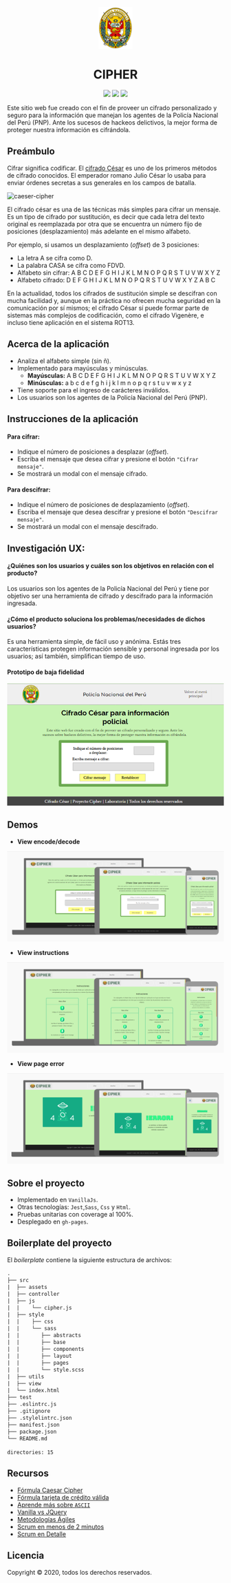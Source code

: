 <p align="center"><a href="public/logo.png"><img src="./src/assets/logo.png" width=80px></a></p>
<h1 align="center">CIPHER</h1>
<p align="center">
<img src="https://img.shields.io/badge/build-passing-brightgreen">
<img src="https://img.shields.io/badge/npm-v6.14.5-9cf">
<img src="https://img.shields.io/badge/coverage-100%25-brightgreen">
</p>


Este sitio web fue creado con el fin de proveer un cifrado personalizado y seguro para la información que manejan los agentes de la Policía Nacional del Perú (PNP). Ante los sucesos de hackeos delictivos, la mejor forma de proteger nuestra información es cifrándola.


## Preámbulo

Cifrar significa codificar. El [cifrado César](https://en.wikipedia.org/wiki/Caesar_cipher)
es uno de los primeros métodos de cifrado conocidos. El emperador romano Julio
César lo usaba para enviar órdenes secretas a sus generales en los campos de
batalla.

![caeser-cipher](https://upload.wikimedia.org/wikipedia/commons/thumb/2/2b/Caesar3.svg/2000px-Caesar3.svg.png)

El cifrado césar es una de las técnicas más simples para cifrar un mensaje. Es
un tipo de cifrado por sustitución, es decir que cada letra del texto original
es reemplazada por otra que se encuentra un número fijo de posiciones
(desplazamiento) más adelante en el mismo alfabeto.

Por ejemplo, si usamos un desplazamiento (_offset_) de 3 posiciones:

* La letra A se cifra como D.
* La palabra CASA se cifra como FDVD.
* Alfabeto sin cifrar: A B C D E F G H I J K L M N O P Q R S T U V W X Y Z
* Alfabeto cifrado: D E F G H I J K L M N O P Q R S T U V W X Y Z A B C

En la actualidad, todos los cifrados de sustitución simple se descifran con
mucha facilidad y, aunque en la práctica no ofrecen mucha seguridad en la
comunicación por sí mismos; el cifrado César sí puede formar parte de sistemas
más complejos de codificación, como el cifrado Vigenère, e incluso tiene
aplicación en el sistema ROT13.

## Acerca de la aplicación

- Analiza el alfabeto simple (sin ñ).
- Implementado para mayúsculas y minúsculas.
    - **Mayúsculas:**  A B C D E F G H I J K L M N O P Q R S T U V W X Y Z
    - **Minúsculas:**   a b c d e f g h i j k l m n o p q r s t u v w x y z
- Tiene soporte para el ingreso de carácteres inválidos.
- Los usuarios son los agentes de la Policía Nacional del Perú (PNP).


## Instrucciones de la aplicación

#### Para cifrar:
- Indique el número de posiciones a desplazar (_offset_).
- Escriba el mensaje que desea cifrar y presione el botón `"Cifrar mensaje"`. 
- Se mostrará un modal con el mensaje cifrado. 

#### Para descifrar:
- Indique el número de posiciones de desplazamiento (_offset_). 
- Escriba el mensaje que desea descifrar y presione el botón `"Descifrar mensaje"`. 
- Se mostrará un modal con el mensaje descifrado. 


## Investigación UX:
  
#### ¿Quiénes son los usuarios y cuáles son los objetivos en relación con el producto?

Los usuarios son los agentes de la Policía Nacional del Perú y tiene por objetivo ser una herramienta de cifrado y descifrado para la información ingresada.

#### ¿Cómo el producto soluciona los problemas/necesidades de dichos usuarios?

Es una herramienta simple, de fácil uso y anónima. Estás tres características protegen información sensible y personal ingresada por los usuarios; así también, simplifican tiempo de uso.

#### Prototipo de baja fidelidad

<center><img src="./src/utils/low-prototype.png" alt="Low fidelity prototype"></center>


## Demos

- **View encode/decode**

<img src="./src/utils/demo-encode.png" alt="Demo encode">

- **View instructions**

<img src="./src/utils/demo-instructions.png" alt="Demo intructions">

- **View page error**

<img src="./src/utils/demo-error.png" alt="Demo page error">

## Sobre el proyecto

- Implementado en `VanillaJs`.
- Otras tecnologías: `Jest`,`Sass`, `Css` y `Html`.
- Pruebas unitarias con coverage al 100%.
- Desplegado en `gh-pages`.

## Boilerplate del proyecto
El _boilerplate_ contiene la siguiente estructura de archivos:

```text
.
├── src
|  ├── assets
|  ├── controller
|  ├── js
|  |    └── cipher.js
|  ├── style
|  |    ├── css
|  |    └── sass
|  |       ├── abstracts
|  |       ├── base
|  |       ├── components
|  |       ├── layout
|  |       ├── pages
|  |       └── style.scss
|  ├── utils
|  ├── view
|  └── index.html
├── test
├── .eslintrc.js
├── .gitignore
├── .stylelintrc.json
├── manifest.json
├── package.json
└── README.md

directories: 15 
```    

## Recursos 

- [Fórmula Caesar Cipher](https://img.youtube.com/vi/zd8eVrXhs7Y/0.jpg)
- [Fórmula tarjeta de crédito válida](https://www.youtube.com/watch?v=f0zL6Ot9y_w)
- [Aprende más sobre `ASCII`](http://conceptodefinicion.de/ascii/)
- [Vanilla vs JQuery](https://medium.com/laboratoria-how-to/vanillajs-vs-jquery-31e623bbd46e)
- [Metodologías Ágiles](https://www.youtube.com/watch?v=v3fLx7VHxGM)
- [Scrum en menos de 2 minutos](https://www.youtube.com/watch?v=TRcReyRYIMg)
- [Scrum en Detalle](https://www.youtube.com/watch?v=nOlwF3HRrAY&t=297s)
  
  
 ## Licencia

Copyright © 2020, todos los derechos reservados.
